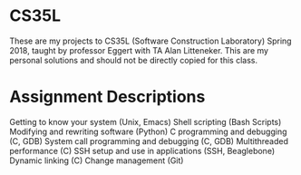 # CS35L
These are my projects to CS35L (Software Construction Laboratory) Spring 2018, taught by professor Eggert with TA Alan Litteneker. This are my personal solutions and should not be directly copied for this class.


# Assignment Descriptions
Getting to know your system (Unix, Emacs)
Shell scripting (Bash Scripts)
Modifying and rewriting software (Python)
C programming and debugging (C, GDB)
System call programming and debugging (C, GDB)
Multithreaded performance (C)
SSH setup and use in applications (SSH, Beaglebone)
Dynamic linking (C)
Change management (Git)
